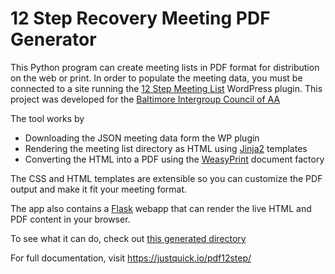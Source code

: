 # 12 Step Recovery Meeting PDF Generator

This Python program can create meeting lists in PDF format for distribution on the web or print. In order to populate the meeting data, you must be connected to a site running the [12 Step Meeting List](https://wordpress.org/plugins/12-step-meeting-list/) WordPress plugin. This project was developed for the [Baltimore Intergroup Council of AA](https://baltimoreaa.org/)

The tool works by

- Downloading the JSON meeting data form the WP plugin
- Rendering the meeting list directory as HTML using [Jinja2](https://jinja.palletsprojects.com/) templates
- Converting the HTML into a PDF using the [WeasyPrint](https://weasyprint.org/) document factory

The CSS and HTML templates are extensible so you can customize the PDF output and make it fit your meeting format.

The app also contains a [Flask](https://flask.palletsprojects.com/) webapp that can render the live HTML and PDF content in your browser.

To see what it can do, check out [this generated directory](https://justquick.io/pdf12step/_static/December%202021%20Directory.pdf)

For full documentation, visit https://justquick.io/pdf12step/
